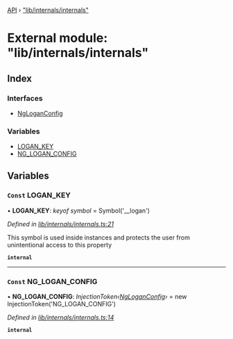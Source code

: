 [API](../README.md) › ["lib/internals/internals"](_lib_internals_internals_.md)

# External module: "lib/internals/internals"


## Index

### Interfaces

* [NgLoganConfig](../interfaces/_lib_internals_internals_.ngloganconfig.md)

### Variables

* [LOGAN_KEY](_lib_internals_internals_.md#const-logan_key)
* [NG_LOGAN_CONFIG](_lib_internals_internals_.md#const-ng_logan_config)

## Variables

### `Const` LOGAN_KEY

• **LOGAN_KEY**: *keyof symbol* =  Symbol('__logan')

*Defined in [lib/internals/internals.ts:21](https://github.com/ciklum-digital/logan/blob/af9fe3e/packages/angular/src/lib/internals/internals.ts#L21)*

This symbol is used inside instances and protects the user
from unintentional access to this property

**`internal`** 

___

### `Const` NG_LOGAN_CONFIG

• **NG_LOGAN_CONFIG**: *InjectionToken‹[NgLoganConfig](../interfaces/_lib_internals_internals_.ngloganconfig.md)›* =  new InjectionToken<NgLoganConfig>('NG_LOGAN_CONFIG')

*Defined in [lib/internals/internals.ts:14](https://github.com/ciklum-digital/logan/blob/af9fe3e/packages/angular/src/lib/internals/internals.ts#L14)*

**`internal`**